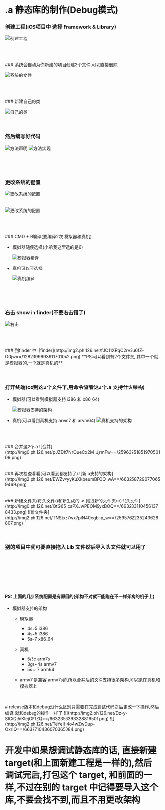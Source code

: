 # **.a** 静态库的制作(Debug模式)

### 创建工程(**iOS项目中** 选择	 **Framework & Library**)
![创建工程](http://img0.ph.126.net/eFNTk0WT38itw6vnTlXntQ==/6632726928744779721.png)

</br>
</br>
</br>
### 系统会自动为你新建的项目创建2个文件,可以直接删除

![系统的文件](http://img0.ph.126.net/zAYxGaUoSU4Cl4dwg620DA==/2595762235243628805.png)

</br>
</br>
</br>
### 新建自己的类

![自己的类](http://img0.ph.126.net/LMJ7JrmHdIQVFqq3-zGyVA==/1280711144051443362.png)
</br>
</br>
</br>
### 然后编写好代码
![方法声明](http://img1.ph.126.net/NUx-19FRVF5xyL6a4LBQAQ==/6632607081979977157.png)
![方法实现](http://img1.ph.126.net/T2_qKaoeJNtlxiOQl0ft3Q==/2605895334405208264.png)

</br>
</br>
</br>

### 更改系统的配置
![更改系统的配置](http://img1.ph.126.net/n8aKaBoero1j4kkA4WvHNw==/6632670853651764415.png)
</br>
</br>
</br>
![更改系统的配置](http://img2.ph.126.net/sUo7711jtZnM5ql1JSgjwA==/6632586191259031679.png)


</br>
</br>
</br>
### CMD + B编译(要编译2次 模拟器和真机)

* 模拟器随便选择(小弟我这里选的是6)
	
	![模拟器编译](http://img0.ph.126.net/JxSSDrx7F42zUvg4kn3CeQ==/6632619176605259331.png)
* 真机可以不选择

	![真机编译](http://img0.ph.126.net/01Rmv_VAQIuvRYXkX7Jefg==/6632268432398600748.png)

</br>
</br>
</br>

### 右击 show in finder(不要右击错了)
![右击](http://img0.ph.126.net/nphRmQzJ-l1DJRmcFZKsCg==/6632554305421819968.png)

</br>
</br>
</br>
### 到finder 中
![finder](http://img2.ph.126.net/fJC11XRqC2rv2u6fZ-O0jw==/1282399993911701042.png)	
**PS:可以看到有2个文件夹, 其中一个就是模拟器的,一个就是真机的**
	
</br>
</br>
</br>

### 打开终端(cd到这2个文件下,用命令查看这2个.a 支持什么架构)

* 模拟器(可以看到模拟器支持 i386 和 x86_64)
	
	![模拟器支持的架构](http://img2.ph.126.net/5DPT89rjXCsW3SKzIh8JJQ==/6632521320072988061.png)
* 真机(可以看到真机支持 arvm7 和 arvm64)
	 ![真机支持的架构](http://img2.ph.126.net/0YK_VF4GTMO5E0yTZTsGbQ==/1278459344237752382.png)
</br>
</br>
</br>
### 合并这2个.a
![合并](http://img0.ph.126.net/pJZDh7NrOueCx2M_JjrmFw==/2596325185197050109.png)


</br>
</br>
</br>
### 再次检查看看(可以看到都支持了)
![新.a支持的架构](http://img2.ph.126.net/EWZvvyyKuXkbeumBFOQ_wA==/6632587290770659469.png)
</br>
</br>
</br>
### 新建文件夹(将头文件()和新生成的 .a 拖进新的文件夹中)
![头文件](http://img0.ph.126.net/QtG65_csPXJwPEOM9yxBOQ==/6632331104561378433.png)
![新文件夹](http://img2.ph.126.net/TNStxz7wx7piN40cgbhp_w==/2595762235243628807.png)
</br>
</br>
</br>

### 别的项目中就可要直接拖入 Lib 文件然后导入头文件就可以用了
</br>
</br>
</br>
</br>
</br>
</br>


#### PS: 上面的几步系统配置是有原因的(架构不对就不能跑在不一样架构的机子上)

* 模拟器支持的架构
	
	* 模拟器
		- 4s~5 		i386
     	- 4s~5 		i386
     	- 5s~7 		x86_64
     
     
    * 真机
     	- 5/5c       	arm7s
     	- 3gs~4s   	armv7
     	- 5s ~ 7     	arm64
    
    * armv7 是兼容 armv7s的,所以合并后的文件支持很多架构,可以跑在真机和模拟器上

</br>
</br>
# release版本和debug没什么区别只需要在完成调试代码之后更改一下操作,然后 编译 就和debug的操作一样了
![](http://img2.ph.126.net/Dz-y-SICiQj5iKlejGP1ZQ==/6632356393328816501.png)
![](http://img2.ph.126.net/TeYeII-4o4wZwDup-OxrlQ==/6632710436070365084.png)


# 开发中如果想调试静态库的话, 直接新建target(和上面新建工程是一样的),然后调试完后,打包这个 target, 和前面的一样,不过在别的 target 中记得要导入这个库,不要会找不到,而且不用更改架构
 

 

